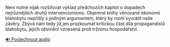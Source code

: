 
Není nutné nijak rozšiřovat výklad předchozích kapitol o dopadech nejrůznějších druhů intervencionismu. Objemné knihy věnované ekonomii blahobytu nepřišly s jediným argumentem, který by mohl vyvrátit naše závěry. Zbývá nám tedy již jen prozkoumat kritickou část díla propagandistů blahobytu, jejich obvinění vznesená proti tržnímu hospodářství.

[🔊 Poslechnout audio](/data/7-paragraphs/audio/chapter_165/para_007-Nen-nutn-nijak-roziovat-vklad-pedchozch-kap.mp3)
